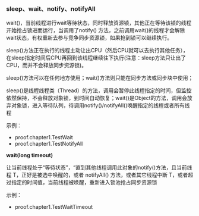 ###  sleep、wait、notify、notifyAll

wait()，当前线程进行wait等待状态，同时释放资源锁，其他正在等待该锁的线程开始抢占锁进而运行，当调用了notify() 方法，之前调用wait()的线程才会解除wait状态，有权重新去参与竞争同步资源锁，如果抢到锁可以继续执行。


sleep()方法正在执行的线程主动让出CPU（然后CPU就可以去执行其他任务），在sleep指定时间后CPU再回到该线程继续往下执行(注意：sleep方法只让出了CPU，而并不会释放同步资源锁)。

sleep()方法可以在任何地方使用；wait()方法则只能在同步方法或同步块中使用；

sleep()是线程线程类（Thread）的方法，调用会暂停此线程指定的时间，但监控依然保持，不会释放对象锁，到时间自动恢复；wait()是Object的方法，调用会放弃对象锁，进入等待队列，待调用notify()/notifyAll()唤醒指定的线程或者所有线程

示例：

* proof.chapter1.TestWait
* proof.chapter1.TestNotifyAll




**wait(long timeout)**

让当前线程处于“等待状态”，“直到其他线程调用此对象的notify()方法，且当前线程 T，正好是被选中唤醒的，或者 notifyAll() 方法，或者其它线程中断 T，或者超过指定的时间值，当前线程被唤醒，重新进入锁池抢占同步资源锁
                 
示例：

* proof.chapter1.TestWaitTimeout
